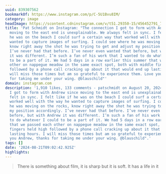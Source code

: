 ```yaml
---
uuid: 839307562
bookmarkOf: https://www.instagram.com/p/C-5U1Bvu8IM/
category: image
headImage: https://scontent.cdninstagram.com/v/t51.29350-15/456452791_7991624574278801_1150898828537870563_n.jpg?stp=dst-jpg_e15_s640x640&_nc_ht=scontent.cdninstagram.com&_nc_cat=105&_nc_ohc=e-KArKl9Ik8Q7kNvgG8PgJN&edm=AMO9-JQAAAAA&ccb=7-5&oh=00_AYCWEBwgvBDVXnRM5g3paB8dEY6xXZYlH-m-u8gjTDWyiA&oe=66CB8034&_nc_sid=cc8940
title: 'Pat Schmidt on Instagram: "The connection I got to form with Andrew since
  moving to the east end is unexplainable. We always felt in sync. I felt like if
  he was on the beach I could surf a certain way that worked well with the way he
  wanted to capture images of surfing. I could see where he was moving on the rocks,
  know right away the shot he was trying to get and adjust my position accordingly.
  I’ve never had that before. I’ve never even wanted that before, but with Andrew
  it was different. I’m such a fan of his work that I wanted to do whatever I could
  to be a part of it. We had 5 days in a row earlier this summer that we passed each
  other on nappegue meadow in the same exact spot, both with middle fingers held high
  followed by a phone call cracking up about it that would end up lasting hours. I
  will miss those times but am so grateful to experience them. Love you Andrew, thanks
  for taking me under your wing. @blauschild"'
domain: instagram.com
description: '1,910 likes, 133 comments - patschmidt on August 20, 2024: "The connection
  I got to form with Andrew since moving to the east end is unexplainable. We always
  felt in sync. I felt like if he was on the beach I could surf a certain way that
  worked well with the way he wanted to capture images of surfing. I could see where
  he was moving on the rocks, know right away the shot he was trying to get and adjust
  my position accordingly. I’ve never had that before. I’ve never even wanted that
  before, but with Andrew it was different. I’m such a fan of his work that I wanted
  to do whatever I could to be a part of it. We had 5 days in a row earlier this summer
  that we passed each other on nappegue meadow in the same exact spot, both with middle
  fingers held high followed by a phone call cracking up about it that would end up
  lasting hours. I will miss those times but am so grateful to experience them. Love
  you Andrew, thanks for taking me under your wing. @blauschild".'
tags: []
date: '2024-08-21T09:02:42.925Z'
highlights:
---
```


> There is something about film, it is sharp but it is soft. It has a life in it


